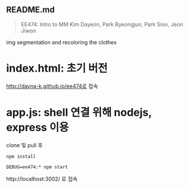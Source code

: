 ## README.md

> EE474: Intro to MM
> Kim Dayeon, Park Byeongjun, Park Sion, Jeon Jiwon

img segmentation and recoloring the clothes


# index.html: 초기 버전
http://dayna-k.github.io/ee474로 접속

# app.js: shell 연결 위해 nodejs, express 이용
clone 및 pull 후

```
npm install

DEBUG=ee474:* npm start
```
http://localhost:3002/ 로 접속
